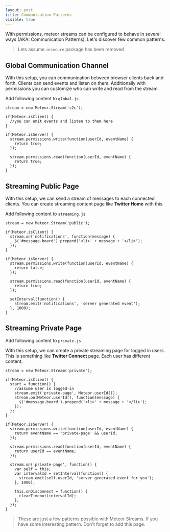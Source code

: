 ```yaml
---
layout: post
title: Communication Patterns
visible: true
---
```


With permissions, meteor streams can be configured to behave in several ways (AKA: Communication Patterns). Let's discover few common patterns.

> Lets assume `insecure` package has been removed

## Global Communication Channel

With this setup,  you can communication between browser clients back and forth. Clients can send events and listen on them. Additionally with permissions you can customize who can write and read from the stream.

Add following content to `global.js`

    stream = new Meteor.Stream('c2c');

    if(Meteor.isClient) {
      //you can emit events and listen to them here
    }

    if(Meteor.isServer) {
      stream.permissions.write(function(userId, eventName) {
        return true;
      });

      stream.permissions.read(function(userId, eventName) {
        return true;
      });
    }

## Streaming Public Page

With this setup, we can send a stream of messages to each connected clients. You can create streaming content page like **Twitter Home** with this.

Add following content to `streaming.js`

    stream = new Meteor.Stream('public');

    if(Meteor.isClient) {
      stream.on('notifications', function(message) {
        $('#message-board').prepend('<li>' + message + '</li>');
      });
    }

    if(Meteor.isServer) {
      stream.permissions.write(function(userId, eventName) {
        return false;
      });

      stream.permissions.read(function(userId, eventName) {
        return true;
      });

      setInterval(function() {
        stream.emit('notifications', 'server generated event');
      }, 1000);
    }

## Streaming Private Page

Add following content to `private.js`

With this setup, we can create a private streaming page for logged in users. This is something like **Twitter Connect** page. Each user has different content.

    stream = new Meteor.Stream('private');

    if(Meteor.isClient) {
      start = function() {
        //assume user is logged-in
        stream.emit('private-page', Meteor.userId());
        stream.on(Meteor.userId(), function(message) {
          $('#message-board').prepend('<li>' + message + '</li>');
        });
      };
    }

    if(Meteor.isServer) {
      stream.permissions.write(function(userId, eventName) {
        return eventName == 'private-page' && userId;
      });

      stream.permissions.read(function(userId, eventName) {
        return userId == eventName;
      });

      stream.on('private-page', function() {
        var self = this;
        var intervalId = setInterval(function() {
          stream.emit(self.userId, 'server generated event for you');
        }, 1000);
        
        this.onDisconnect = function() {
          clearTimeout(intervalId);
        };
      });
    }

> These are just a few patterns possible with Meteor Streams. If you have some interesting pattern. Don't forget to add this page.